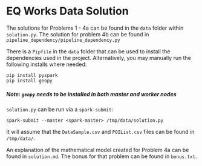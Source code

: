# EQ Works Data Solution

The solutions for Problems 1 - 4a can be found in the `data` folder within `solution.py`. The solution for problem 4b
can be found in `pipeline_dependency/pipeline_dependency.py`

There is a `Pipfile` in the `data` folder that can be used to install the dependencies used in the project.
Alternatively, you may manually run the following installs where needed:

```
pip install pyspark
pip install geopy
```

##### Note: `geopy` needs to be installed in both master and worker nodes

`solution.py` can be run via a `spark-submit`:
```
spark-submit --master <spark-master> /tmp/data/solution.py 
``` 
It will assume that the `DataSample.csv` and `POIList.csv` files can be
found in `/tmp/data/`.

An explanation of the mathematical model created for Problem 4a can be found in `solution.md`. The bonus for that
problem can be found in `bonus.txt`.

